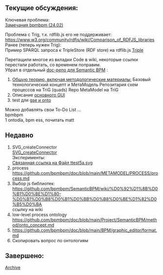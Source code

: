 ## Текущие обсуждения:
Ключевая проблема:  
[Замечания bpmbpm (24.02)](https://github.com/bpmbpm/SemanticBPM/wiki/%D0%97%D0%B0%D0%BC%D0%B5%D1%87%D0%B0%D0%BD%D0%B8%D1%8F-%D0%BA-%D1%82%D0%B5%D1%81%D1%82%D0%B8%D1%80%D0%BE%D0%B2%D0%B0%D0%BD%D0%B8%D1%8E#%D0%B7%D0%B0%D0%BC%D0%B5%D1%87%D0%B0%D0%BD%D0%B8%D1%8F-bpmbpm-2402)

Проблема с Trig, т.к. rdflib.js его не поддерживает:  
https://www.w3.org/community/rdfjs/wiki/Comparison_of_RDFJS_libraries  
Ранее (теперь нужен Trig):   
Пример SPARQL запроса к TripleStore (RDF store) на rdflib.js [Triple](https://github.com/bpmbpm/SemanticBPM/blob/main/samples/vad_1_rdflib/README.md)

Перетащили многое из вкладки Code в wiki, некоторые ссылки перестали работать, со временем поправим.  
Убрал в отдельный [doc-репо для Semantic BPM](https://github.com/bpmbpm/doc/tree/main/Project/SemanticBPM) : 
1. [Общую теорию, включая методологические материалы:]( https://github.com/bpmbpm/doc/blob/main/Project/SemanticBPM/method/README.md) 
Базовый технологический концепт и МетаМодель Репозитария схем процессов на TriG (quads) Repo MetaModel на TriG
2. Описание [основного GUI]( https://github.com/bpmbpm/doc/blob/main/Project/SemanticBPM/design/mainGUI.md)
3. test для [gse и onto](https://github.com/bpmbpm/doc/tree/main/Project/test)


Можно добавлять свои To-Do List ...  
bpmbpm  
1 ontodia, bpm ess, почитать matt

## Недавно
1. SVG_createConnector  
[SVG_createConnector](https://github.com/bpmbpm/SemanticBPM/tree/main/implementations/SVG/connector#svg_createconnector)  
Эксперименты:  
[Связанная ссылка на Файл ttest5a.svg](https://github.com/bpmbpm/doc/blob/main/test/SVG/README.md)
2. process https://github.com/bpmbpm/doc/blob/main/METAMODEL/PROCESS/process.md  
3. Выбор js библиотек: https://github.com/bpmbpm/SemanticBPM/wiki/%D0%92%D1%8B%D0%B1%D0%BE%D1%80-%D0%B1%D0%B8%D0%B1%D0%BB%D0%B8%D0%BE%D1%82%D0%B5%D0%BA  
ссылку на wiki 
4. low-level process ontology https://github.com/bpmbpm/doc/blob/main/Project/SemanticBPM/method/onto_concept.md
5. https://github.com/bpmbpm/doc/blob/main/BPM/graphic_editor/format.md
6. Скопировать вопрос по онтологиям 

## Завершено:
[Archive](TODOsemBPMarc.md)

